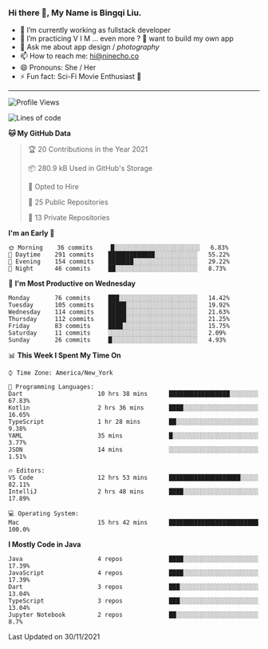 ### Hi there 👋, My Name is Bingqi Liu.

- 🔭 I’m currently working as fullstack developer
- 🌱 I’m practicing V I M ... even more ? 🤨 want to build my own app
- 💬 Ask me about app design / *photography*
- 📫 How to reach me: hi@ninecho.co
- 😄 Pronouns: She / Her
- ⚡ Fun fact: Sci-Fi Movie Enthusiast 🚀

---

<!--START_SECTION:waka-->
![Profile Views](http://img.shields.io/badge/Profile%20Views-0-blue)

![Lines of code](https://img.shields.io/badge/From%20Hello%20World%20I%27ve%20Written-3.1%20million%20lines%20of%20code-blue)

**🐱 My GitHub Data** 

> 🏆 20 Contributions in the Year 2021
 > 
> 📦 280.9 kB Used in GitHub's Storage 
 > 
> 💼 Opted to Hire
 > 
> 📜 25 Public Repositories 
 > 
> 🔑 13 Private Repositories  
 > 
**I'm an Early 🐤** 

```text
🌞 Morning    36 commits     █░░░░░░░░░░░░░░░░░░░░░░░░   6.83% 
🌆 Daytime    291 commits    █████████████░░░░░░░░░░░░   55.22% 
🌃 Evening    154 commits    ███████░░░░░░░░░░░░░░░░░░   29.22% 
🌙 Night      46 commits     ██░░░░░░░░░░░░░░░░░░░░░░░   8.73%

```
📅 **I'm Most Productive on Wednesday** 

```text
Monday       76 commits     ███░░░░░░░░░░░░░░░░░░░░░░   14.42% 
Tuesday      105 commits    █████░░░░░░░░░░░░░░░░░░░░   19.92% 
Wednesday    114 commits    █████░░░░░░░░░░░░░░░░░░░░   21.63% 
Thursday     112 commits    █████░░░░░░░░░░░░░░░░░░░░   21.25% 
Friday       83 commits     ████░░░░░░░░░░░░░░░░░░░░░   15.75% 
Saturday     11 commits     ░░░░░░░░░░░░░░░░░░░░░░░░░   2.09% 
Sunday       26 commits     █░░░░░░░░░░░░░░░░░░░░░░░░   4.93%

```


📊 **This Week I Spent My Time On** 

```text
⌚︎ Time Zone: America/New_York

💬 Programming Languages: 
Dart                     10 hrs 38 mins      █████████████████░░░░░░░░   67.83% 
Kotlin                   2 hrs 36 mins       ████░░░░░░░░░░░░░░░░░░░░░   16.65% 
TypeScript               1 hr 28 mins        ██░░░░░░░░░░░░░░░░░░░░░░░   9.38% 
YAML                     35 mins             █░░░░░░░░░░░░░░░░░░░░░░░░   3.77% 
JSON                     14 mins             ░░░░░░░░░░░░░░░░░░░░░░░░░   1.51%

🔥 Editors: 
VS Code                  12 hrs 53 mins      ████████████████████░░░░░   82.11% 
IntelliJ                 2 hrs 48 mins       ████░░░░░░░░░░░░░░░░░░░░░   17.89%

💻 Operating System: 
Mac                      15 hrs 42 mins      █████████████████████████   100.0%

```

**I Mostly Code in Java** 

```text
Java                     4 repos             ████░░░░░░░░░░░░░░░░░░░░░   17.39% 
JavaScript               4 repos             ████░░░░░░░░░░░░░░░░░░░░░   17.39% 
Dart                     3 repos             ███░░░░░░░░░░░░░░░░░░░░░░   13.04% 
TypeScript               3 repos             ███░░░░░░░░░░░░░░░░░░░░░░   13.04% 
Jupyter Notebook         2 repos             ██░░░░░░░░░░░░░░░░░░░░░░░   8.7%

```



 Last Updated on 30/11/2021
<!--END_SECTION:waka-->
